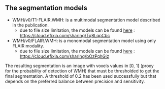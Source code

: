 ## The segmentation models

* WMH/v0/T1-FLAIR.WMH: is a multimodal segmentation model described in the publication.
    * due to file size limitation, the models can be found [here](https://cloud.efixia.com/sharing/Tq8LqpCbc) : https://cloud.efixia.com/sharing/Tq8LqpCbc
* WMH/v0/FLAIR.WMH: is a monomodal segmentation model using only FLAIR modality.
    * due to file size limitation, the models can be found [here](https://cloud.efixia.com/sharing/bOzPqhGiz) : https://cloud.efixia.com/sharing/bOzPqhGiz

The resulting segmentation is an image with voxels values in [0, 1] (proxy for the probability of detection of WMH) that must be thresholded to get the final segmentation. A threshold of 0.2 has been used successfully but that depends on the preferred balance between precision and sensitivity.

